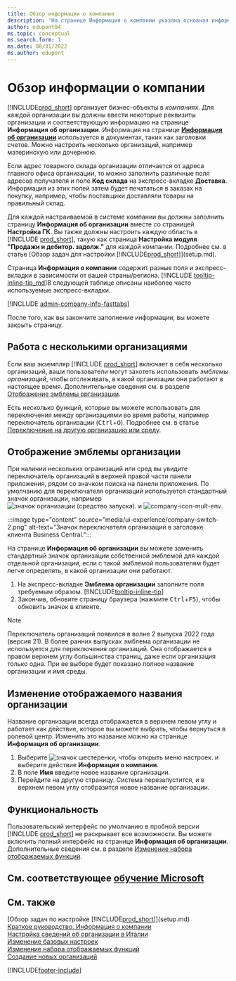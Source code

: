```yaml
---
title: Обзор информации о компании
description: 'На странице Информация о компании указана основная информация о бизнес-объекте, такая как имя, адреса и информация о доставке.'
author: edupont04
ms.topic: conceptual
ms.search.form: 1
ms.date: 08/31/2022
ms.author: edupont
---
```


# Обзор информации о компании

[!INCLUDE[prod_short](includes/prod_short.md)] организует бизнес-объекты в *компаниях*. Для каждой организации вы должны ввести некоторые реквизиты организации и соответствующую информацию на странице **Информация об организации**. Информация на странице [**Информация об организации**](https://businesscentral.dynamics.com/?page=1) используется в документах, таких как заголовки счетов. Можно настроить несколько организаций, например материнскую или дочернюю.  

Если адрес товарного склада организации отличается от адреса главного офиса организации, то можно заполнить различные поля адресов получателя и поле **Код склада** на экспресс-вкладке **Доставка**. Информация из этих полей затем будет печататься в заказах на покупку, например, чтобы поставщики доставляли товары на правильный склад.  

Для каждой настраиваемой в системе компании вы должны заполнить страницу **Информация об организации** вместе со страницей **Настройка ГК**. Вы также должны настроить каждую область в [!INCLUDE [prod_short](includes/prod_short.md)], такую как страница **Настройка модуля "Продажи и дебитор. задолж."** для каждой компании. Подробнее см. в статье [Обзор задач для настройки [!INCLUDE[prod_short](includes/prod_short.md)]](setup.md).  

Страница **Информация о компании** содержит разные поля и экспресс-вкладки в зависимости от вашей страны/региона. [!INCLUDE [tooltip-inline-tip_md](includes/tooltip-inline-tip_md.md)]В следующей таблице описаны наиболее часто используемые экспресс-вкладки.

[!INCLUDE [admin-company-info-fasttabs](includes/admin-company-info-fasttabs.md)]

После того, как вы закончите заполнение информации, вы можете закрыть страницу.  

## Работа с несколькими организациями

Если ваш экземпляр [!INCLUDE [prod_short](includes/prod_short.md)] включает в себя несколько организаций, ваши пользователи могут захотеть использовать *эмблемы организаций*, чтобы отслеживать, в какой организации они работают в настоящее время. Дополнительные сведения см. в разделе [Отображение эмблемы организации](#badge).

Есть несколько функций, которые вы можете использовать для переключения между организациями во время работы, например переключатель организации (<kbd>Ctrl</kbd>+<kbd>O</kbd>). Подробнее см. в статье [Переключение на другую организацию или среду](ui-organization-switch.md).

## <a name="badge"></a>Отображение эмблемы организации

При наличии нескольких огранизаций или сред вы увидите переключатель организаций в верхней правой части панели приложения, рядом со значком поиска на панели приложения. По умолчанию для переключателя организаций используется стандартный значок организации, например![значок организации (средство запуска).](media/ui-experience/company-icon.png "Отображает значок переключателя организаций, используемый при наличии одной среды") и ![company-icon-mult-env](media/ui-experience/company-icon-multi-env.png "Отображает значок переключателя организаций, используемый при наличии нескольких сред").

:::image type="content" source="media/ui-experience/company-switch-2.png" alt-text="Значок переключателя организаций в заголовке клиента Business Central.":::  

На странице **Информация об организации** вы можете заменить стандартный значок организации собственной эмблемой для каждой отдельной организации, если с такой эмблемой пользователям будет легче определять, в какой организации они работают.

1. На экспресс-вкладке **Эмблема организации** заполните поля требуемым образом. [!INCLUDE[tooltip-inline-tip](includes/tooltip-inline-tip_md.md)]
2. Закончив, обновите страницу браузера (нажмите <kbd>Ctrl</kbd>+<kbd>F5</kbd>), чтобы обновить значок в клиенте.  

> [!NOTE]
> Переключатель организаций появился в волне 2 выпуска 2022 года (версия 21). В более ранних выпусках эмблема организации не используется для переключения организаций. Она отображается в правом верхнем углу большинства страниц, даже если организация только одна. При ее выборе будет показано полное название организации и имя среды.

## Изменение отображаемого названия организации

Название организации всегда отображается в верхнем левом углу и работает как действие, которое вы можете выбрать, чтобы вернуться в ролевой центр. Изменить это название можно на странице **Информация об организации**.

1. Выберите ![значок шестеренки, чтобы открыть меню настроек.](media/ui-experience/settings_icon_small.png) и выберите действие **Информация о компании**.
2. В поле **Имя** введите новое название организации.
3. Перейдите на другую страницу. Система перезапустится, и в верхнем левом углу отобразится новое название организации.

## Функциональность

Пользовательский интерфейс по умолчанию в пробной версии [!INCLUDE [prod_short](includes/prod_short.md)] не раскрывает все возможности. Вы можете включить полный интерфейс на странице **Информация об организации**. Дополнительные сведения см. в разделе [Изменение набора отображаемых функций](ui-experiences.md).  

## См. соответствующее [обучение Microsoft](/training/modules/create-new-companies-dynamics-365-business-central/)

## См. также

[Обзор задач по настройке [!INCLUDE[prod_short](includes/prod_short.md)]](setup.md)  
[Краткое руководство. Информация о компании](quick-start-company-information.md)  
[Настройка сведений об организации в Италии](LocalFunctionality/Italy/how-to-set-up-company-information.md)  
[Изменение базовых настроек](ui-change-basic-settings.md)  
[Изменение набора отображаемых функций](ui-experiences.md)  
[Создание новых организаций](about-new-company.md)  

[!INCLUDE[footer-include](includes/footer-banner.md)]
